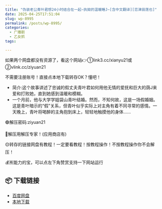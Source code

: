 ```yaml
---
title: "伪装老公青叶君想24小时结合在一起~执拗的温暖睡J~[含中文翻译][恋津田莲也]"
date: 2025-04-25T17:51:04
slug: wp-8995
permalink: /posts/wp-8995/
categories:
  - 广播剧
  - 乙女抓
tags:

---
```


如果两个网盘都没有资源了，看这个网站👉①link3.cc/xianyu21或②vlink.cc/ziyuan21

不需要注册账号！直接点本地下载转存OK？懂吧！

*   简介:这个故事讲述了忠诚的假丈夫青叶君如何用他无情的爱抚和巨大的荫J来爱和打败她，直到她感到温暖和模糊。
*   一个月前，他与大学学姐袋山青叶结婚。然而，不知何故，这是一场假婚姻。这是青叶暗示的“假”关系，但青叶似乎实际上对主角有着不同寻常的感情。一天晚上，青叶将喝醉的主角抱到床上，轻轻地触摸他的身体……

🟢解压密码:ziyuan21

🔵解压用解压专家！(应用商店有)

🟡转存的链接网盘有教程！一定要看教程！按教程操作！不按教程操作你不会解压！

💰🈶能力的宝，可以点左下角赞赏支持一下网站运行

## 📦 下载链接
- [百度网盘](https://blziyuan21.com/pay-download/8995?key=754e19f125&down_id=0)
- [本地下载](https://blziyuan21.com/pay-download/8995?key=754e19f125&down_id=1)

